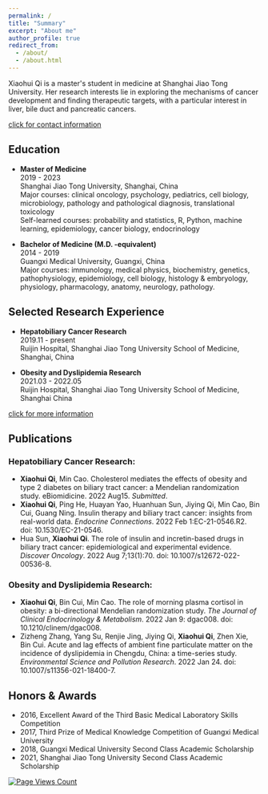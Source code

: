 ```yaml
---
permalink: /
title: "Summary"
excerpt: "About me"
author_profile: true
redirect_from: 
  - /about/
  - /about.html
---
```


Xiaohui Qi is a master's student in medicine at Shanghai Jiao Tong University. Her research interests lie in exploring the mechanisms of cancer development and finding therapeutic targets, with a particular interest in liver, bile duct and pancreatic cancers. 

[click for contact information](https://xiaoohuiqi.github.io/contact)

## Education
* **Master of Medicine** <br/>
2019 - 2023  <br/>
Shanghai Jiao Tong University, Shanghai, China <br/>
Major courses: clinical oncology, psychology, pediatrics, cell biology, microbiology, pathology and pathological diagnosis, translational toxicology <br/>
Self-learned courses: probability and statistics, R, Python, machine learning, epidemiology, cancer biology, endocrinology

* **Bachelor of Medicine (M.D. -equivalent)** <br/>
2014 - 2019  <br/>
Guangxi Medical University, Guangxi, China <br/>
Major courses: immunology, medical physics, biochemistry, genetics, pathophysiology, epidemiology, cell biology, histology & embryology, physiology, pharmacology, anatomy, neurology, pathology.

## Selected Research Experience
* **Hepatobiliary Cancer Research** <br/>
2019.11 - present <br/>
Ruijin Hospital, Shanghai Jiao Tong University School of Medicine, Shanghai, China <br/>
 
* **Obesity and Dyslipidemia Research** <br/>
2021.03 - 2022.05  <br/>
Ruijin Hospital, Shanghai Jiao Tong University School of Medicine, Shanghai China <br/>

[click for more information](https://xiaoohuiqi.github.io/research)

## Publications
### Hepatobiliary Cancer Research:
* **Xiaohui Qi**, Min Cao. Cholesterol mediates the effects of obesity and type 2 diabetes on biliary tract cancer: a Mendelian randomization study. eBiomidicine. 2022 Aug15. *Submitted*.
* **Xiaohui Qi**, Ping He, Huayan Yao, Huanhuan Sun, Jiying Qi, Min Cao, Bin Cui, Guang Ning. Insulin therapy and biliary tract cancer: insights from real-world data. *Endocrine Connections*. 2022 Feb 1:EC-21-0546.R2. doi: 10.1530/EC-21-0546.
* Hua Sun, **Xiaohui Qi**. The role of insulin and incretin-based drugs in biliary tract cancer: epidemiological and experimental evidence. *Discover Oncology*. 2022 Aug 7;13(1):70. doi: 10.1007/s12672-022-00536-8.

### Obesity and Dyslipidemia Research:
* **Xiaohui Qi**, Bin Cui, Min Cao. The role of morning plasma cortisol in obesity: a bi-directional Mendelian randomization study. *The Journal of Clinical Endocrinology & Metabolism*. 2022 Jan 9: dgac008. doi: 10.1210/clinem/dgac008.
* Zizheng Zhang, Yang Su, Renjie Jing, Jiying Qi, **Xiaohui Qi**, Zhen Xie, Bin Cui. Acute and lag effects of ambient fine particulate matter on the incidence of dyslipidemia in Chengdu, China: a time-series study. *Environmental Science and Pollution Research*. 2022 Jan 24. doi: 10.1007/s11356-021-18400-7.

## Honors & Awards
* 2016, Excellent Award of the Third Basic Medical Laboratory Skills Competition
* 2017, Third Prize of Medical Knowledge Competition of Guangxi Medical University
* 2018, Guangxi Medical University Second Class Academic Scholarship
* 2021, Shanghai Jiao Tong University Second Class Academic Scholarship

[![Page Views Count](https://badges.toozhao.com/badges/01GD2HAZNE6KPK8JJ1HMAM6AN0/blue.svg)](https://badges.toozhao.com/stats/01GD2HAZNE6KPK8JJ1HMAM6AN0 "Get your own page views count badge on badges.toozhao.com")